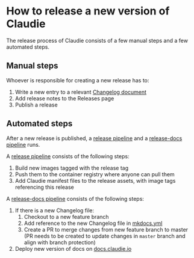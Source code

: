 # How to release a new version of Claudie

The release process of Claudie consists of a few manual steps and a few automated steps.

## Manual steps

Whoever is responsible for creating a new release has to:

1. Write a new entry to a relevant [Changelog document](https://github.com/berops/claudie/tree/master/docs/CHANGELOG)
2. Add release notes to the Releases page
3. Publish a release

## Automated steps

After a new release is published, a [release pipeline](https://github.com/berops/claudie/blob/master/.github/workflows/release.yml) and a [release-docs pipeline](https://github.com/berops/claudie/blob/master/.github/workflows/release-docs.yml) runs.

A [release pipeline](https://github.com/berops/claudie/blob/master/.github/workflows/release.yml) consists of the following steps:

1. Build new images tagged with the release tag
2. Push them to the container registry where anyone can pull them
3. Add Claudie manifest files to the release assets, with image tags referencing this release

A [release-docs pipeline](https://github.com/berops/claudie/blob/master/.github/workflows/release-docs.yml) consists of the following steps:

1. If there is a new Changelog file:
    1. Checkout to a new feature branch
    2. Add reference to the new Changelog file in [mkdocs.yml](https://github.com/berops/claudie/blob/master/mkdocs.yml)
    3. Create a PR to merge changes from new feature branch to master (PR needs to be created to update changes in `master` branch and align with branch protection)
2. Deploy new version of docs on [docs.claudie.io](https://docs.claudie.io)